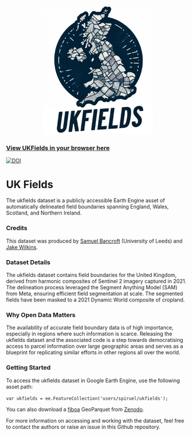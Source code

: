 <p align="center">
  <img src="ukfields.jpeg" alt="ukfieldslogo" width="300"/>
</p>

### [View UKFields in your browser here](https://spiruel.users.earthengine.app/view/uk-fields)

[![DOI](https://zenodo.org/badge/DOI/10.5281/zenodo.11110206.svg)](https://doi.org/10.5281/zenodo.11110206)

# UK Fields

The ukfields dataset is a publicly accessible Earth Engine asset of automatically delineated field boundaries spanning England, Wales, Scotland, and Northern Ireland. 

### Credits
This dataset was produced by [Samuel Bancroft](https://github.com/Spiruel) (University of Leeds) and [Jake Wilkins](https://github.com/jakenotjay).

### Dataset Details
The ukfields dataset contains field boundaries for the United Kingdom, derived from harmonic composites of Sentinel 2 imagery captured in 2021. The delineation process leveraged the Segment Anything Model (SAM) from Meta, ensuring efficient field segmentation at scale. The segmented fields have been masked to a 2021 Dynamic World composite of cropland.

### Why Open Data Matters
The availability of accurate field boundary data is of high importance, especially in regions where such information is scarce. Releasing the ukfields dataset and the associated code is a step towards democratising access to parcel information over large geographic areas and serves as a blueprint for replicating similar efforts in other regions all over the world.

### Getting Started
To access the ukfields dataset in Google Earth Engine, use the following asset path:

`var ukfields = ee.FeatureCollection('users/spiruel/ukfields');`

You can also download a [fiboa](https://fiboa.org/) GeoParquet from [Zenodo](https://zenodo.org/records/11110206).

For more information on accessing and working with the dataset, feel free to contact the authors or raise an issue in this Github repository.
